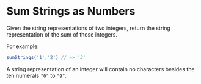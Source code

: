 # Sum Strings as Numbers

Given the string representations of two integers, return the string representation of the sum of those integers.

For example:
```js
sumStrings('1','2') // => '3'
```

A string representation of an integer will contain no characters besides the ten numerals `"0"` to `"9"`.